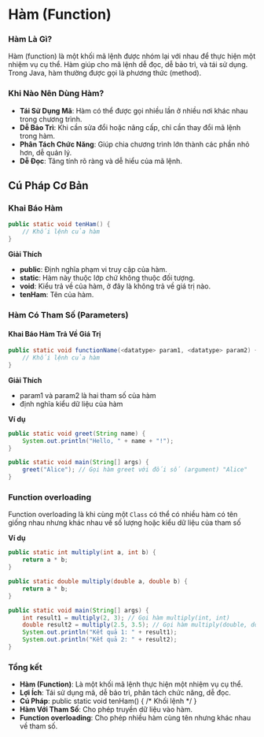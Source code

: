 # Hàm (Function)

### Hàm Là Gì?

Hàm (function) là một khối mã lệnh được nhóm lại với nhau để thực hiện một nhiệm vụ cụ thể. Hàm giúp cho mã lệnh dễ đọc, dễ bảo trì, và tái sử dụng. Trong Java, hàm thường được gọi là phương thức (method).

### Khi Nào Nên Dùng Hàm?

- **Tái Sử Dụng Mã**: Hàm có thể được gọi nhiều lần ở nhiều nơi khác nhau trong chương trình.
- **Dễ Bảo Trì**: Khi cần sửa đổi hoặc nâng cấp, chỉ cần thay đổi mã lệnh trong hàm.
- **Phân Tách Chức Năng**: Giúp chia chương trình lớn thành các phần nhỏ hơn, dễ quản lý.
- **Dễ Đọc**: Tăng tính rõ ràng và dễ hiểu của mã lệnh.

## Cú Pháp Cơ Bản

### Khai Báo Hàm

```java
public static void tenHam() {
    // Khối lệnh của hàm
}
```

**Giải Thích**
- **public**: Định nghĩa phạm vi truy cập của hàm.
- **static**: Hàm này thuộc lớp chứ không thuộc đối tượng.
- **void**: Kiểu trả về của hàm, ở đây là không trả về giá trị nào.
- **tenHam**: Tên của hàm.

### Hàm Có Tham Số (Parameters)

#### Khai Báo Hàm Trả Về Giá Trị

```java
public static void functionName(<datatype> param1, <datatype> param2) {
    // Khối lệnh của hàm
}
```

**Giải Thích**
* param1 và param2 là hai tham số của hàm
* <datatype> định nghĩa kiểu dữ liệu của hàm

**Ví dụ**
```java
public static void greet(String name) {
    System.out.println("Hello, " + name + "!");
}

public static void main(String[] args) {
    greet("Alice"); // Gọi hàm greet với đối số (argument) "Alice"
}
```

### Function overloading

Function overloading là khi cùng một `Class` có thể có nhiều hàm có tên giống nhau nhưng khác nhau về số lượng hoặc kiểu dữ liệu của tham số

**Ví dụ**
```java
public static int multiply(int a, int b) {
    return a * b;
}

public static double multiply(double a, double b) {
    return a * b;
}

public static void main(String[] args) {
    int result1 = multiply(2, 3); // Gọi hàm multiply(int, int)
    double result2 = multiply(2.5, 3.5); // Gọi hàm multiply(double, double)
    System.out.println("Kết quả 1: " + result1);
    System.out.println("Kết quả 2: " + result2);
}
```

### Tổng kết
- **Hàm (Function)**: Là một khối mã lệnh thực hiện một nhiệm vụ cụ thể.
- **Lợi Ích**: Tái sử dụng mã, dễ bảo trì, phân tách chức năng, dễ đọc.
- **Cú Pháp**: public static void tenHam() { /* Khối lệnh */ }
- **Hàm Với Tham Số**: Cho phép truyền dữ liệu vào hàm.
- **Function overloading**: Cho phép nhiều hàm cùng tên nhưng khác nhau về tham số.